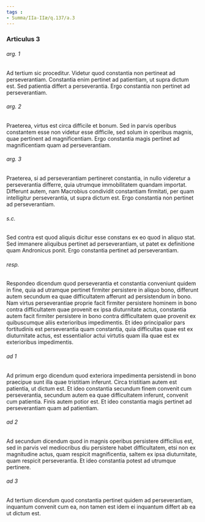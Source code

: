 ```yaml
---
tags : 
- Summa/IIa-IIæ/q.137/a.3
---
```


### Articulus 3

###### arg. 1
Ad tertium sic proceditur. Videtur quod constantia non pertineat ad perseverantiam. Constantia enim pertinet ad patientiam, ut supra dictum est. Sed patientia differt a perseverantia. Ergo constantia non pertinet ad perseverantiam.

###### arg. 2
Praeterea, virtus est circa difficile et bonum. Sed in parvis operibus constantem esse non videtur esse difficile, sed solum in operibus magnis, quae pertinent ad magnificentiam. Ergo constantia magis pertinet ad magnificentiam quam ad perseverantiam.

###### arg. 3
Praeterea, si ad perseverantiam pertineret constantia, in nullo videretur a perseverantia differre, quia utrumque immobilitatem quandam importat. Differunt autem, nam Macrobius condividit constantiam firmitati, per quam intelligitur perseverantia, ut supra dictum est. Ergo constantia non pertinet ad perseverantiam.

###### s.c.
Sed contra est quod aliquis dicitur esse constans ex eo quod in aliquo stat. Sed immanere aliquibus pertinet ad perseverantiam, ut patet ex definitione quam Andronicus ponit. Ergo constantia pertinet ad perseverantiam.

###### resp.
Respondeo dicendum quod perseverantia et constantia conveniunt quidem in fine, quia ad utramque pertinet firmiter persistere in aliquo bono, differunt autem secundum ea quae difficultatem afferunt ad persistendum in bono. Nam virtus perseverantiae proprie facit firmiter persistere hominem in bono contra difficultatem quae provenit ex ipsa diuturnitate actus, constantia autem facit firmiter persistere in bono contra difficultatem quae provenit ex quibuscumque aliis exterioribus impedimentis. Et ideo principalior pars fortitudinis est perseverantia quam constantia, quia difficultas quae est ex diuturnitate actus, est essentialior actui virtutis quam illa quae est ex exterioribus impedimentis.

###### ad 1
Ad primum ergo dicendum quod exteriora impedimenta persistendi in bono praecipue sunt illa quae tristitiam inferunt. Circa tristitiam autem est patientia, ut dictum est. Et ideo constantia secundum finem convenit cum perseverantia, secundum autem ea quae difficultatem inferunt, convenit cum patientia. Finis autem potior est. Et ideo constantia magis pertinet ad perseverantiam quam ad patientiam.

###### ad 2
Ad secundum dicendum quod in magnis operibus persistere difficilius est, sed in parvis vel mediocribus diu persistere habet difficultatem, etsi non ex magnitudine actus, quam respicit magnificentia, saltem ex ipsa diuturnitate, quam respicit perseverantia. Et ideo constantia potest ad utrumque pertinere.

###### ad 3
Ad tertium dicendum quod constantia pertinet quidem ad perseverantiam, inquantum convenit cum ea, non tamen est idem ei inquantum differt ab ea ut dictum est.

